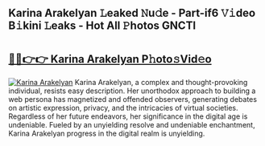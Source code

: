 ## Karina Arakelyan 𝙻eaked 𝙽u𝚍e - Part-if6 𝚅𝚒deo B𝚒kini 𝙻eaks - Hot All 𝙿hotos GNCTl

# <h2><a href="http://ld2gwa.urlbe.top/?page=Karina+Arakelyan">🔗🔗👉👉 Karina Arakelyan P𝚑oto𝚜Vid𝚎o</a></h2>

[![Karina Arakelyan](https://i.imgur.com/eBuTRDB.gif)](http://ld2gwa.urlbe.top/?page=Karina+Arakelyan)
Karina Arakelyan, a complex and thought-provoking individual, resists easy description. Her unorthodox approach to building a web persona has magnetized and offended observers, generating debates on artistic expression, privacy, and the intricacies of virtual societies. Regardless of her future endeavors, her significance in the digital age is undeniable. Fueled by an unyielding resolve and undeniable enchantment, Karina Arakelyan progress in the digital realm is unyielding.
